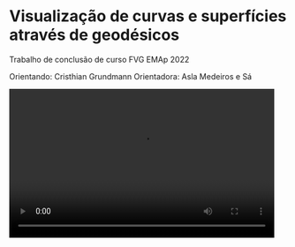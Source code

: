 # Visualização de curvas e superfícies através de geodésicos

Trabalho de conclusão de curso
FVG EMAp 2022

Orientando: Cristhian Grundmann
Orientadora: Asla Medeiros e Sá

<video width="480" height="270" controls>
  <source src="preview.mp4" type="video/mp4">
</video>